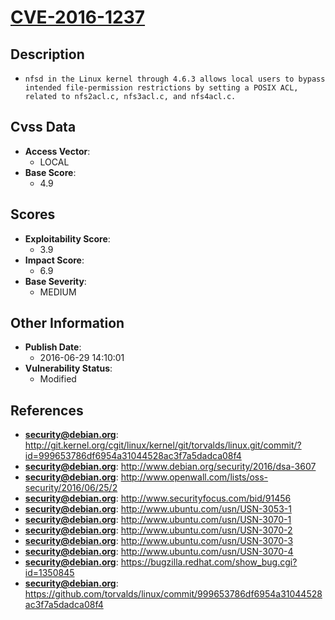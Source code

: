 
# [CVE-2016-1237](http://git.kernel.org/cgit/linux/kernel/git/torvalds/linux.git/commit/?id=999653786df6954a31044528ac3f7a5dadca08f4)

## Description

- `nfsd in the Linux kernel through 4.6.3 allows local users to bypass intended file-permission restrictions by setting a POSIX ACL, related to nfs2acl.c, nfs3acl.c, and nfs4acl.c.`

## Cvss Data

- **Access Vector**:
  - LOCAL
- **Base Score**:
  - 4.9

## Scores

- **Exploitability Score**:
  - 3.9
- **Impact Score**:
  - 6.9
- **Base Severity**:
  - MEDIUM

## Other Information

- **Publish Date**:
  - 2016-06-29 14:10:01
- **Vulnerability Status**:
  - Modified

## References

- **security@debian.org**: http://git.kernel.org/cgit/linux/kernel/git/torvalds/linux.git/commit/?id=999653786df6954a31044528ac3f7a5dadca08f4
- **security@debian.org**: http://www.debian.org/security/2016/dsa-3607
- **security@debian.org**: http://www.openwall.com/lists/oss-security/2016/06/25/2
- **security@debian.org**: http://www.securityfocus.com/bid/91456
- **security@debian.org**: http://www.ubuntu.com/usn/USN-3053-1
- **security@debian.org**: http://www.ubuntu.com/usn/USN-3070-1
- **security@debian.org**: http://www.ubuntu.com/usn/USN-3070-2
- **security@debian.org**: http://www.ubuntu.com/usn/USN-3070-3
- **security@debian.org**: http://www.ubuntu.com/usn/USN-3070-4
- **security@debian.org**: https://bugzilla.redhat.com/show_bug.cgi?id=1350845
- **security@debian.org**: https://github.com/torvalds/linux/commit/999653786df6954a31044528ac3f7a5dadca08f4
